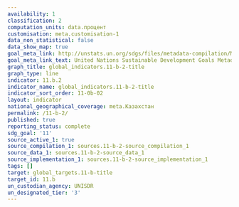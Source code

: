```yaml
---
availability: 1
classification: 2
computation_units: data.процент
customisation: meta.customisation-1
data_non_statistical: false
data_show_map: true
goal_meta_link: http://unstats.un.org/sdgs/files/metadata-compilation/Metadata-Goal-11.pdf
goal_meta_link_text: United Nations Sustainable Development Goals Metadata (pdf 2066kB)
graph_title: global_indicators.11-b-2-title
graph_type: line
indicator: 11.b.2
indicator_name: global_indicators.11-b-2-title
indicator_sort_order: 11-0b-02
layout: indicator
national_geographical_coverage: meta.Казахстан
permalink: /11-b-2/
published: true
reporting_status: complete
sdg_goal: '11'
source_active_1: true
source_compilation_1: sources.11-b-2-source_compilation_1
source_data_1: sources.11-b-2-source_data_1
source_implementation_1: sources.11-b-2-source_implementation_1
tags: []
target: global_targets.11-b-title
target_id: 11.b
un_custodian_agency: UNISDR
un_designated_tier: '3'
---
```


